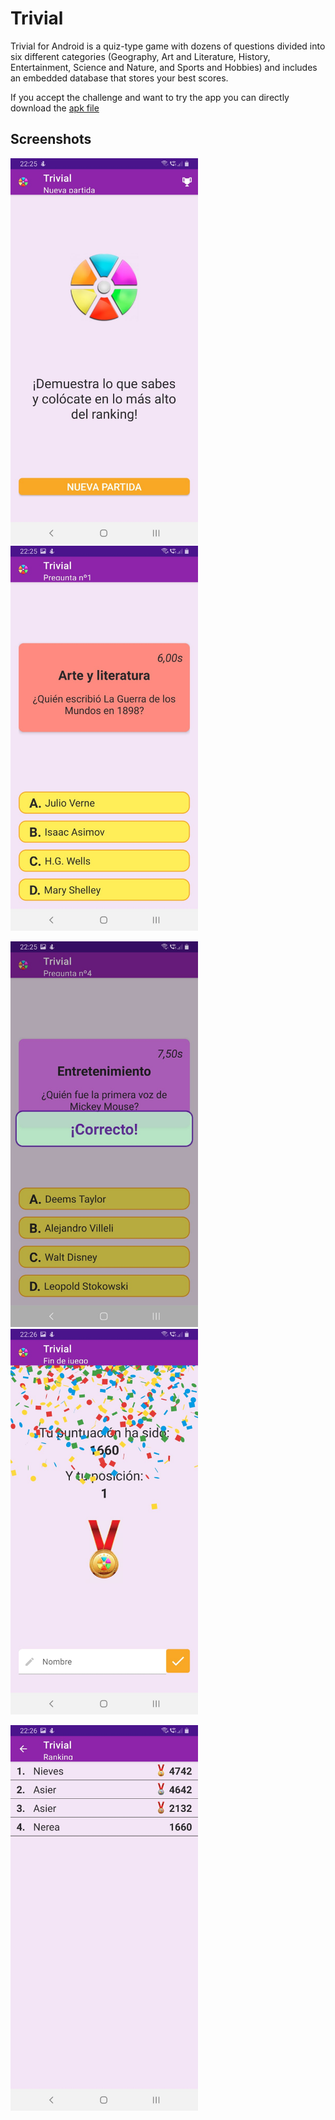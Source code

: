# Trivial

Trivial for Android is a quiz-type game with dozens of questions divided into six different categories (Geography, Art and Literature, History, Entertainment, Science and Nature, and Sports and Hobbies) and includes an embedded database that stores your best scores.

If you accept the challenge and want to try the app you can directly download the [apk file](trivial.apk)

## Screenshots

<img src="screenshots/screenshot-1.jpg" width="300"> <img src="screenshots/screenshot-2.jpg" width="300">

<img src="screenshots/screenshot-3.jpg" width="300"> <img src="screenshots/screenshot-4.jpg" width="300">

<img src="screenshots/screenshot-5.jpg" width="300">
